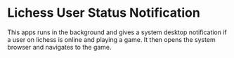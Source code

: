 # Lichess User Status Notification

This apps runs in the background and gives a system desktop notification if a user on lichess is online and playing a game. It then opens the system browser and navigates to the game.
